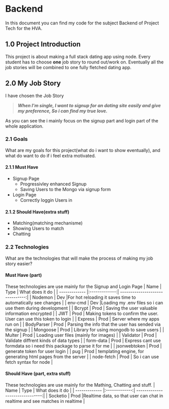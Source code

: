 # Backend
In this document you can find my code for the subject Backend of Project Tech for the HVA. 

## 1.0 Project Introduction
This project is about making a full stack dating app using node. Every student has to choose **one** job story to round out/work on. Eventually all the job stories will be combined to one fully fletched dating app.

## 2.0 My Job Story
I have chosen the Job Story 

>**_When I'm single, I want to signup for an dating site easily and give my preference, So i can find my true love._**

As you can see the i mainly focus on the signup part and login part of the whole application.

### 2.1 Goals
What are my goals for this project(what do i want to show eventually), and what do want to do if i feel extra motivated.
#### 2.1.1 Must Have
*   Signup Page
    *   Progressivley enhanced Signup
    *   Saving Users to the Mongo via signup form
*   Login Page
    *   Correctly loggin Users in

#### 2.1.2 Should Have(extra stuff)
*   Matching(matching mechanisme)
*   Showing Users to match
*   Chatting

### 2.2 Technologies
What are the technologies that will make the process of making my job story easier?
#### Must Have (part)
These technologies are use mainly for the Signup and Login Page
| Name        | Type           | What does it do  |
| ------------- |:-------------:| -------------------------------:|
| Nodemon      | Dev |For hot reloading it saves time to automatically see changes |
| env-cmd      | Dev |Loading my .env files so i can use them during development |
| Bcrypt      | Prod      | Saving the user valuable information encrypted |
| JWT | Prod      | Making tokens to confirm the user. User can use this token to login |
| Express | Prod    | Server where my apps run on |
| BodyParser | Prod    | Parsing the info that the user has sended via the signup |
| Mongoose | Prod    | Library for using mongodb to save users |
| Multer | Prod    | Loading user files (mainly for images) |
| Validator | Prod    | Validate diffrent kinds of data types |
| form-data | Prod    | Express cant use formdata so i need this package to parse it for me |
| jsonwebtoken | Prod    | generate token for user login |
| pug | Prod    | templating engine, for generating html pages from the server |
| node-fetch | Prod    | So i can use fetch syntax for node |
#### Should Have (part, extra stuff)
These technologies are use mainly for the Mathing, Chatting and stuff.
| Name        | Type           | What does it do  |
| ------------- |:-------------:| -------------------------------:|
| Socketio      | Prod |Realtime data, so that user can chat in realtime and see matches in realtime |
